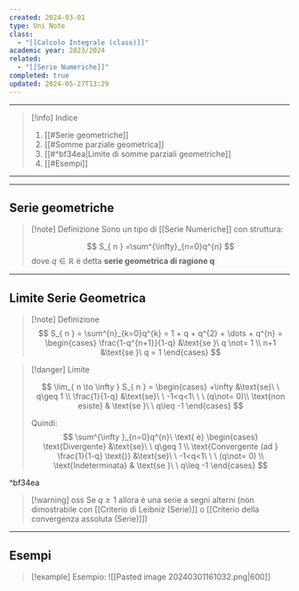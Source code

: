 ```yaml
---
created: 2024-03-01
type: Uni Note
class:
  - "[[Calcolo Integrale (class)]]"
academic year: 2023/2024
related:
  - "[[Serie Numeriche]]"
completed: true
updated: 2024-05-27T13:29
---
```

---

>[!info] Indice
>1. [[#Serie geometriche]]
>2. [[#Somme parziale geometrica]]
>3. [[#^bf34ea|Limite di somme parziali geometriche]]
>4. [[#Esempi]]

---



---
## Serie geometriche 

>[!note] Definizione
>Sono un tipo di [[Serie Numeriche]] con struttura:
>
>$$
>S_{ n } =\sum^{\infty}_{n=0}q^{n}
>$$ 
>dove $q \in \mathbb{R}$ è detta **serie geometrica di ragione q**

---
## Limite Serie Geometrica

>[!note] Definizione
>$$
>S_{ n } = \sum^{n}_{k=0}q^{k} = 1 + q + q^{2} + \dots + q^{n} = \begin{cases}
>\frac{1-q^{n+1}}{1-q} &\text{se }\ q \not= 1 \\
>n+1 &\text{se }\ q = 1
>\end{cases}
>$$

>[!danger] Limite
>
>$$
>\lim_{ n \to \infty } S_{ n } = \begin{cases}
> +\infty  &\text{se}\ \ q\geq 1 \\
>\frac{1}{1-q} &\text{se}\ \ -1<q<1\ \ \  (q\not= 0)\\
>\text{non esiste} & \text{se }\ \ q\leq -1
>\end{cases}
>$$
>
>Quindi:
>$$
>\sum^{\infty }_{n=0}q^{n}\ \text{ è} \begin{cases}
>\text{Divergente} &\text{se}\ \ q\geq 1 \\
>\text{Convergente (ad } \frac{1}{1-q} \text{)} &\text{se}\ \ -1<q<1\ \ \ (q\not= 0) \\
>\text{Indeterminata} & \text{se }\ \ q\leq -1
>\end{cases}
>$$

^bf34ea

>[!warning] oss
>Se $q\geq 1$ allora è una serie a segni alterni (non dimostrabile con [[Criterio di Leibniz (Serie)]] o [[Criterio della convergenza assoluta (Serie)]])

---
## Esempi

>[!example] Esempio:
>![[Pasted image 20240301161032.png|600]]
